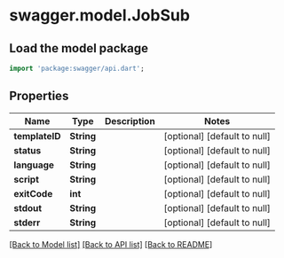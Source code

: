 # swagger.model.JobSub

## Load the model package
```dart
import 'package:swagger/api.dart';
```

## Properties
Name | Type | Description | Notes
------------ | ------------- | ------------- | -------------
**templateID** | **String** |  | [optional] [default to null]
**status** | **String** |  | [optional] [default to null]
**language** | **String** |  | [optional] [default to null]
**script** | **String** |  | [optional] [default to null]
**exitCode** | **int** |  | [optional] [default to null]
**stdout** | **String** |  | [optional] [default to null]
**stderr** | **String** |  | [optional] [default to null]

[[Back to Model list]](../README.md#documentation-for-models) [[Back to API list]](../README.md#documentation-for-api-endpoints) [[Back to README]](../README.md)


